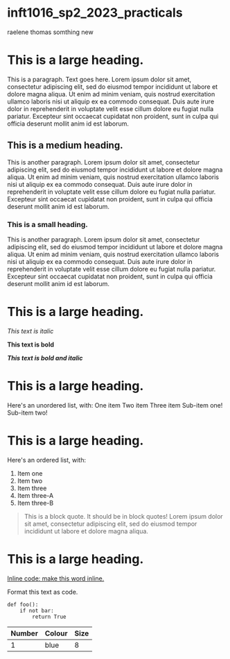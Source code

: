 # inft1016_sp2_2023_practicals

raelene thomas
somthing new
# This is a large heading.
This is a paragraph. Text goes here. Lorem ipsum dolor sit amet, consectetur adipiscing elit, sed do eiusmod tempor incididunt ut labore et dolore magna aliqua. Ut enim ad minim veniam, quis nostrud exercitation ullamco laboris nisi ut aliquip ex ea commodo consequat. Duis aute irure dolor in reprehenderit in voluptate velit esse cillum dolore eu fugiat nulla pariatur. Excepteur sint occaecat cupidatat non proident, sunt in culpa qui officia deserunt mollit anim id est laborum.


## This is a medium heading.
This is another paragraph. Lorem ipsum dolor sit amet, consectetur adipiscing elit, sed do eiusmod tempor incididunt ut labore et dolore magna aliqua. Ut enim ad minim veniam, quis nostrud exercitation ullamco laboris nisi ut aliquip ex ea commodo consequat. Duis aute irure dolor in reprehenderit in voluptate velit esse cillum dolore eu fugiat nulla pariatur. Excepteur sint occaecat cupidatat non proident, sunt in culpa qui officia deserunt mollit anim id est laborum.


### This is a small heading.
This is another paragraph. Lorem ipsum dolor sit amet, consectetur adipiscing elit, sed do eiusmod tempor incididunt ut labore et dolore magna aliqua. Ut enim ad minim veniam, quis nostrud exercitation ullamco laboris nisi ut aliquip ex ea commodo consequat. Duis aute irure dolor in reprehenderit in voluptate velit esse cillum dolore eu fugiat nulla pariatur. Excepteur sint occaecat cupidatat non proident, sunt in culpa qui officia deserunt mollit anim id est laborum.



# This is a large heading.

*This text is italic*

**This text is bold**

**_This text is bold and italic_**

# This is a large heading.

Here's an unordered list, with:
One item
Two item
Three item
Sub-item one!
Sub-item two!

# This is a large heading.

Here's an ordered list, with:
1. Item one
2. Item two
3. Item three
4. Item three-A
5. Item three-B

> This is a block quote. It should be in block quotes! Lorem ipsum dolor sit amet, consectetur adipiscing elit, sed do eiusmod tempor incididunt ut labore et dolore magna aliqua.

# This is a large heading.

[Inline code: make this word inline.]()

Format this text as code.
```
def foo():
    if not bar:
        return True
```

<picture>
  <source media="(prefers-color-scheme: dark)" srcset="https://upload.wikimedia.org/wikipedia/commons/0/03/Kismet-IMG_6007-black.jpg">
  <source media="(prefers-color-scheme: light)" srcset="https://upload.wikimedia.org/wikipedia/commons/0/03/Kismet-IMG_6007-black.jpg">
</picture>

| Number        | Colour        | Size          |
| ------------- | ------------- | ------------- |
| 1             | blue          | 8             |




